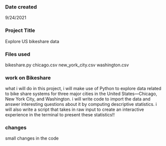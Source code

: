 ### Date created
9/24/2021

### Project Title
Explore US bikeshare data 


### Files used
bikeshare.py
chicago.csv
new_york_city.csv
washington.csv

### work on Bikeshare
what i will do in this project, i will make use of Python to explore data related to bike share systems for three major cities in the United States—Chicago, New York City, and Washington. i will write code to import the data and answer interesting questions about it by computing descriptive statistics. i will also write a script that takes in raw input to create an interactive experience in the terminal to present these statistics!!

### changes
small changes in the code

